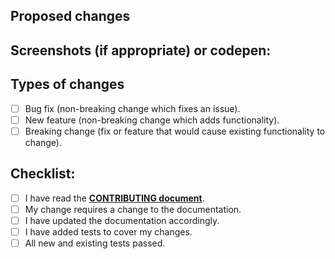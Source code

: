 ## Proposed changes
<!-- Describe the big picture of your changes here to communicate to the maintainers why we should accept this pull request. If it fixes a bug or resolves a feature request, be sure to link to that issue. -->

## Screenshots (if appropriate) or codepen:
<!-- Add supplemental screenshots or code examples. Look for a codepen template in our **[CONTRIBUTING document](https://github.com/materializecss/materialize/blob/master/CONTRIBUTING.md)**. -->

## Types of changes
<!-- What types of changes does your code introduce? Put an `x` in all the boxes that apply: -->

- [ ] Bug fix (non-breaking change which fixes an issue).
- [ ] New feature (non-breaking change which adds functionality).
- [ ] Breaking change (fix or feature that would cause existing functionality to change).

## Checklist:
<!-- Go over all the following points, and put an `x` in all the boxes that apply. If you're unsure about any of these, don't hesitate to ask. We're here to help! -->

- [ ] I have read the **[CONTRIBUTING document](https://github.com/materializecss/materialize/blob/master/CONTRIBUTING.md)**.
- [ ] My change requires a change to the documentation.
- [ ] I have updated the documentation accordingly.
- [ ] I have added tests to cover my changes.
- [ ] All new and existing tests passed.

